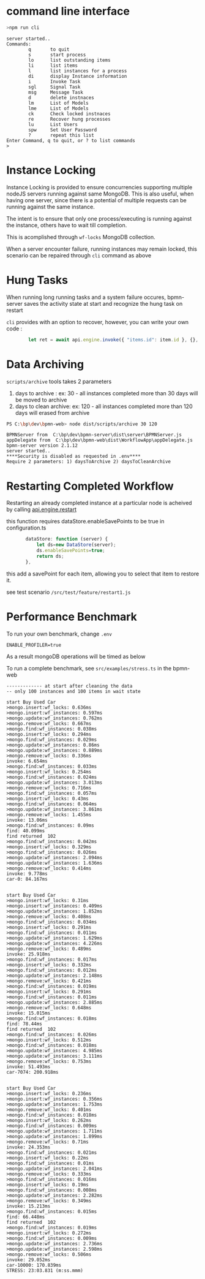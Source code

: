# command line interface

```sh
>npm run cli
```
```{.text hl_lines="15-16"}
server started..
Commands:
        q       to quit
        s       start process
        lo      list outstanding items
        li      list items
        l       list instances for a process
        di      display Instance information
        i       Invoke Task
        sgl     Signal Task
        msg     Message Task
        d       delete instnaces
        lm      List of Models
        lme     List of Models
        ck      Check locked instnaces
        re      Recover hung processes
        lu      List Users
        spw     Set User Password
        ?       repeat this list
Enter Command, q to quit, or ? to list commands
>
```

# Instance Locking

Instance Locking is provided to ensure concurrencies supporting multiple nodeJS servers running against same MongoDB.
This is also useful, when having one server, since there is a potential of multiple requests can be running against the same instance.

The intent is to ensure that only one process/executing is running against the instance, others have to wait till completion.

This is acomplished through `wf-locks` MongoDB collection.

When a server encounter failure, running instances may remain locked, this scenario can be repaired through `cli` command as above

# Hung Tasks

When running long running tasks and a system failure occures, bpmn-server saves the activity state at start and recognize the hung task on restart

`cli` provides with an option to recover, however, you can write your own code :
```js
		let ret = await api.engine.invoke({ "items.id": item.id }, {}, null, { recover: true });
```

# Data Archiving

`scripts/archive` tools takes 2 parameters
1.  days to archive :   ex: 30      - all instances completed more than 30 days will be moved to archive
2.  days to clean archive:  ex: 120 - all instances completed more than 120 days will erased from archive

```sh
PS C:\bp\dev\bpmn-web> node dist/scripts/archive 30 120
```
```text
BPMNServer from  C:\bp\dev\bpmn-server\dist\server\BPMNServer.js
appDelegate from  C:\bp\dev\bpmn-web\dist\WorkflowApp\appDelegate.js
bpmn-server version 2.1.12
server started..
****Security is disabled as requested in .env****
Require 2 parameters: 1) daysToArchive 2) daysToCleanArchive
```

# Restarting Completed Workflow

Restarting an already completed instance at a particular node is acheived by calling [api.engine.restart](./api/classes/APIEngine.md/#restart)

 this function requires dataStore.enableSavePoints to be true in configuration.ts

 ```ts
 		dataStore: function (server) {
			let ds=new DataStore(server);
			ds.enableSavePoints=true;
			return ds;
		},
 ```
 
 this add a savePoint for each item, allowing you to select that item to restore it.

see test scenario `/src/test/feature/restart1.js`


# Performance Benchmark

To run your own benchmark, change `.env`
```.env
ENABLE_PROFILER=true
```
As a result mongoDB operations will be timed as below 

To run a complete benchmark, see `src/examples/stress.ts` in the bpmn-web 
```text
------------- at start after cleaning the data
-- only 100 instances and 100 items in wait state
   
start Buy Used Car
>mongo.insert:wf_locks: 0.636ms
>mongo.insert:wf_instances: 0.597ms
>mongo.update:wf_instances: 0.762ms
>mongo.remove:wf_locks: 0.667ms
>mongo.find:wf_instances: 0.038ms
>mongo.insert:wf_locks: 0.294ms
>mongo.find:wf_instances: 0.029ms
>mongo.update:wf_instances: 0.86ms
>mongo.update:wf_instances: 0.889ms
>mongo.remove:wf_locks: 0.336ms
invoke: 6.654ms
>mongo.find:wf_instances: 0.033ms
>mongo.insert:wf_locks: 0.254ms
>mongo.find:wf_instances: 0.024ms
>mongo.update:wf_instances: 3.013ms
>mongo.remove:wf_locks: 0.716ms
>mongo.find:wf_instances: 0.057ms
>mongo.insert:wf_locks: 0.43ms
>mongo.find:wf_instances: 0.064ms
>mongo.update:wf_instances: 3.861ms
>mongo.remove:wf_locks: 1.455ms
invoke: 13.06ms
>mongo.find:wf_instances: 0.09ms
find: 40.099ms
find returned  102
>mongo.find:wf_instances: 0.042ms
>mongo.insert:wf_locks: 0.329ms
>mongo.find:wf_instances: 0.026ms
>mongo.update:wf_instances: 2.094ms
>mongo.update:wf_instances: 1.636ms
>mongo.remove:wf_locks: 0.414ms
invoke: 9.778ms
car-0: 84.167ms

   
start Buy Used Car
>mongo.insert:wf_locks: 0.31ms
>mongo.insert:wf_instances: 0.409ms
>mongo.update:wf_instances: 1.852ms
>mongo.remove:wf_locks: 0.408ms
>mongo.find:wf_instances: 0.034ms
>mongo.insert:wf_locks: 0.291ms
>mongo.find:wf_instances: 0.011ms
>mongo.update:wf_instances: 1.629ms
>mongo.update:wf_instances: 4.226ms
>mongo.remove:wf_locks: 0.489ms
invoke: 25.918ms
>mongo.find:wf_instances: 0.017ms
>mongo.insert:wf_locks: 0.332ms
>mongo.find:wf_instances: 0.012ms
>mongo.update:wf_instances: 2.148ms
>mongo.remove:wf_locks: 0.421ms
>mongo.find:wf_instances: 0.019ms
>mongo.insert:wf_locks: 0.291ms
>mongo.find:wf_instances: 0.011ms
>mongo.update:wf_instances: 2.885ms
>mongo.remove:wf_locks: 0.648ms
invoke: 15.015ms
>mongo.find:wf_instances: 0.018ms
find: 78.44ms
find returned  102
>mongo.find:wf_instances: 0.026ms
>mongo.insert:wf_locks: 0.512ms
>mongo.find:wf_instances: 0.018ms
>mongo.update:wf_instances: 4.985ms
>mongo.update:wf_instances: 3.111ms
>mongo.remove:wf_locks: 0.753ms
invoke: 51.493ms
car-7074: 200.918ms


start Buy Used Car
>mongo.insert:wf_locks: 0.236ms
>mongo.insert:wf_instances: 0.356ms
>mongo.update:wf_instances: 1.753ms
>mongo.remove:wf_locks: 0.401ms
>mongo.find:wf_instances: 0.018ms
>mongo.insert:wf_locks: 0.262ms
>mongo.find:wf_instances: 0.009ms
>mongo.update:wf_instances: 1.711ms
>mongo.update:wf_instances: 1.899ms
>mongo.remove:wf_locks: 0.71ms
invoke: 24.353ms
>mongo.find:wf_instances: 0.021ms
>mongo.insert:wf_locks: 0.22ms
>mongo.find:wf_instances: 0.01ms
>mongo.update:wf_instances: 2.041ms
>mongo.remove:wf_locks: 0.333ms
>mongo.find:wf_instances: 0.016ms
>mongo.insert:wf_locks: 0.19ms
>mongo.find:wf_instances: 0.008ms
>mongo.update:wf_instances: 2.282ms
>mongo.remove:wf_locks: 0.349ms
invoke: 15.213ms
>mongo.find:wf_instances: 0.015ms
find: 66.448ms
find returned  102
>mongo.find:wf_instances: 0.019ms
>mongo.insert:wf_locks: 0.272ms
>mongo.find:wf_instances: 0.009ms
>mongo.update:wf_instances: 2.736ms
>mongo.update:wf_instances: 2.598ms
>mongo.remove:wf_locks: 0.506ms
invoke: 29.052ms
car-10000: 170.839ms
STRESS: 23:03.831 (m:ss.mmm)
```